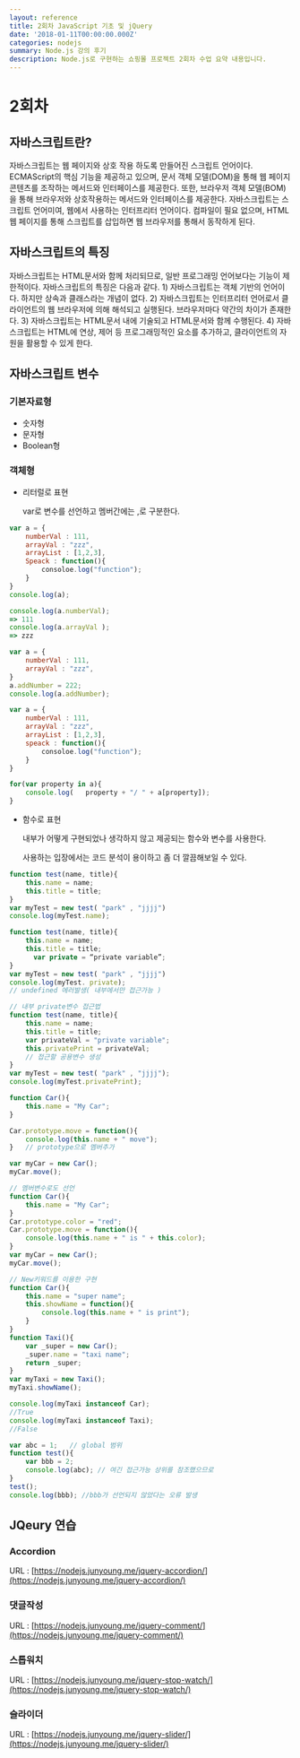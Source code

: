 ```yaml
---
layout: reference
title: 2회차 JavaScript 기초 및 jQuery
date: '2018-01-11T00:00:00.000Z'
categories: nodejs
summary: Node.js 강의 후기
description: Node.js로 구현하는 쇼핑몰 프로젝트 2회차 수업 요약 내용입니다.
---
```


# 2회차

## 자바스크립트란?

자바스크립트는 웹 페이지와 상호 작용 하도록 만들어진 스크립트 언어이다. ECMAScript의 핵심 기능을 제공하고 있으며, 문서 객체 모델\(DOM\)을 통해 웹 페이지 콘텐츠를 조작하는 메서드와 인터페이스를 제공한다. 또한, 브라우저 객체 모델\(BOM\)을 통해 브라우저와 상호작용하는 메서드와 인터페이스를 제공한다. 자바스크립트는 스크립트 언어미여, 웹에서 사용하는 인터프리터 언어이다. 컴파일이 필요 없으며, HTML 웹 페이지를 통해 스크립트를 삽입하면 웹 브라우저를 통해서 동작하게 된다.

## 자바스크립트의 특징

자바스크립트는 HTML문서와 함께 처리되므로, 일반 프로그래밍 언어보다는 기능이 제한적이다. 자바스크립트의 특징은 다음과 같다. 1\) 자바스크립트는 객체 기반의 언어이다. 하지만 상속과 클래스라는 개념이 없다. 2\) 자바스크립트는 인터프리터 언어로서 클라이언트의 웹 브라우저에 의해 해석되고 실행된다. 브라우저마다 약간의 차이가 존재한다. 3\) 자바스크립트는 HTML문서 내에 기술되고 HTML문서와 함께 수행된다. 4\) 자바스크립트는 HTML에 연상, 제어 등 프로그래밍적인 요소를 추가하고, 클라이언트의 자원을 활용할 수 있게 한다.

## 자바스크립트 변수

### 기본자료형

* 숫자형
* 문자형
* Boolean형

### 객체형

* 리터럴로 표현

  var로 변수를 선언하고 멤버간에는 ,로 구분한다. 

```javascript
var a = {
    numberVal : 111,
    arrayVal : "zzz",
    arrayList : [1,2,3],
    Speack : function(){
        consoloe.log("function");
    }
}
console.log(a);
```

```javascript
console.log(a.numberVal);
=> 111
console.log(a.arrayVal );
=> zzz
```

```javascript
var a = {
    numberVal : 111,
    arrayVal : "zzz",
}
a.addNumber = 222;
console.log(a.addNumber);
```

```javascript
var a = {
    numberVal : 111,
    arrayVal : "zzz",
    arrayList : [1,2,3],
    speack : function(){
        consoloe.log("function");
    }
}

for(var property in a){
    console.log(   property + "/ " + a[property]);
}
```

* 함수로 표현

  내부가 어떻게 구현되었나 생각하지 않고 제공되는 함수와 변수를 사용한다. 

  사용하는 입장에서는 코드 분석이 용이하고 좀 더 깔끔해보일 수 있다. 

```javascript
function test(name, title){
    this.name = name;
    this.title = title;
}
var myTest = new test( "park" , "jjjj")
console.log(myTest.name);
```

```javascript
function test(name, title){
    this.name = name;
    this.title = title;
      var private = “private variable”;
}
var myTest = new test( "park" , "jjjj")
console.log(myTest. private);
// undefined 에러발생( 내부에서만 접근가능 )
```

```javascript
// 내부 private변수 접근법
function test(name, title){
    this.name = name;
    this.title = title;
    var privateVal = "private variable";
    this.privatePrint = privateVal; 
    // 접근할 공용변수 생성
}
var myTest = new test( "park" , "jjjj");
console.log(myTest.privatePrint);
```

```javascript
function Car(){
    this.name = "My Car";
}

Car.prototype.move = function(){
    console.log(this.name + " move");
}   // prototype으로 멤버추가

var myCar = new Car();
myCar.move();
```

```javascript
// 멤버변수로도 선언
function Car(){
    this.name = "My Car";
}
Car.prototype.color = "red";
Car.prototype.move = function(){
    console.log(this.name + " is " + this.color);
}
var myCar = new Car();
myCar.move();
```

```javascript
// New키워드를 이용한 구현
function Car(){
    this.name = "super name";
    this.showName = function(){
        console.log(this.name + " is print");
    }
}
function Taxi(){
    var _super = new Car();
    _super.name = "taxi name";
    return _super;
}
var myTaxi = new Taxi();
myTaxi.showName();

console.log(myTaxi instanceof Car);
//True
console.log(myTaxi instanceof Taxi);
//False
```

```javascript
var abc = 1;   // global 범위
function test(){ 
    var bbb = 2;
    console.log(abc); // 여긴 접근가능 상위를 참조했으므로
}
test();
console.log(bbb); //bbb가 선언되지 않았다는 오류 발생
```

## JQeury 연습

### Accordion

URL : [https://nodejs.junyoung.me/jquery-accordion/](https://nodejs.junyoung.me/jquery-accordion/)

### 댓글작성

URL : [https://nodejs.junyoung.me/jquery-comment/](https://nodejs.junyoung.me/jquery-comment/)

### 스톱워치

URL : [https://nodejs.junyoung.me/jquery-stop-watch/](https://nodejs.junyoung.me/jquery-stop-watch/)

### 슬라이더

URL : [https://nodejs.junyoung.me/jquery-slider/](https://nodejs.junyoung.me/jquery-slider/)

